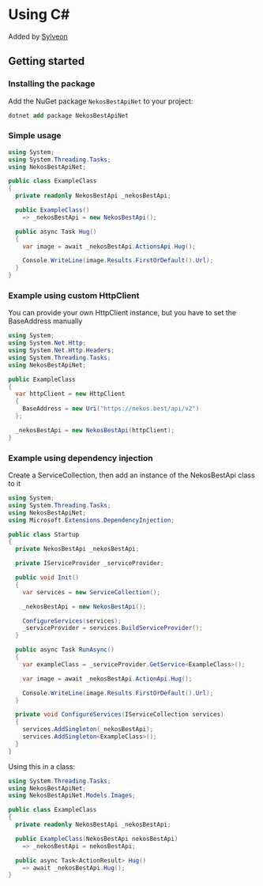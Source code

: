 # Using C#

Added by [Sylveon](https://github.com/Sylveon76)

## Getting started

### Installing the package

Add the NuGet package `NekosBestApiNet` to your project:

```ps
dotnet add package NekosBestApiNet
```

### Simple usage


```cs
using System;
using System.Threading.Tasks;
using NekosBestApiNet;

public class ExampleClass
{
  private readonly NekosBestApi _nekosBestApi;

  public ExampleClass() 
    => _nekosBestApi = new NekosBestApi();

  public async Task Hug() 
  {
    var image = await _nekosBestApi.ActionsApi.Hug();

    Console.WriteLine(image.Results.FirstOrDefault().Url);
  }
}
```

### Example using custom HttpClient

You can provide your own HttpClient instance, but you have to set the BaseAddress manually

```cs
using System;
using System.Net.Http;
using System.Net.Http.Headers;
using System.Threading.Tasks;
using NekosBestApiNet;

public ExampleClass
{
  var httpClient = new HttpClient 
  {
    BaseAddress = new Uri("https://nekos.best/api/v2")
  };

  _nekosBestApi = new NekosBestApi(httpClient);
}
```

### Example using dependency injection

Create a ServiceCollection, then add an instance of the NekosBestApi class to it


```cs
using System;
using System.Threading.Tasks;
using NekosBestApiNet;
using Microsoft.Extensions.DependencyInjection;

public class Startup 
{
  private NekosBestApi _nekosBestApi;

  private IServiceProvider _serviceProvider;

  public void Init() 
  {
    var services = new ServiceCollection();

    _nekosBestApi = new NekosBestApi();

    ConfigureServices(services);
    _serviceProvider = services.BuildServiceProvider();
  }

  public async Task RunAsync() 
  {
    var exampleClass = _serviceProvider.GetService<ExampleClass>();

    var image = await _nekosBestApi.ActionApi.Hug();

    Console.WriteLine(image.Results.FirstOrDefault().Url);
  }

  private void ConfigureServices(IServiceCollection services) 
  {
    services.AddSingleton(_nekosBestApi);
    services.AddSingleton<ExampleClass>();
  }
}
```

Using this in a class:

```cs
using System.Threading.Tasks;
using NekosBestApiNet;
using NekosBestApiNet.Models.Images;

public class ExampleClass 
{
  private readonly NekosBestApi _nekosBestApi;

  public ExampleClass(NekosBestApi nekosBestApi) 
    => _nekosBestApi = nekosBestApi;

  public async Task<ActionResult> Hug()
    => await _nekosBestApi.Hug();
}
```

[0]: https://img.shields.io/nuget/v/NekosBestApiNet?style=flat-square

[1]: https://www.nuget.org/packages/NekosBestApiNet

[2]: https://img.shields.io/nuget/dt/NekosBestApiNet?style=flat-square
